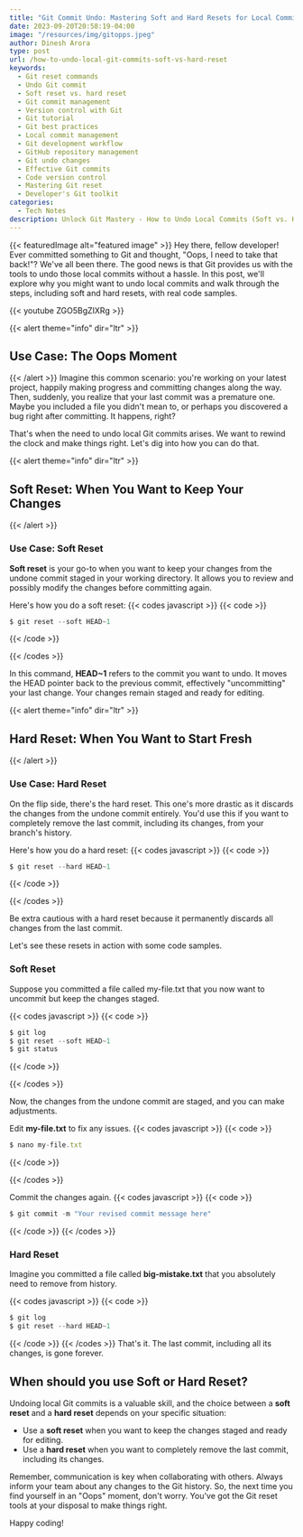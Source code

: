 ```yaml
---
title: "Git Commit Undo: Mastering Soft and Hard Resets for Local Commits"
date: 2023-09-20T20:58:19-04:00
image: "/resources/img/gitopps.jpeg"
author: Dinesh Arora
type: post
url: /how-to-undo-local-git-commits-soft-vs-hard-reset
keywords:
  - Git reset commands
  - Undo Git commit
  - Soft reset vs. hard reset
  - Git commit management
  - Version control with Git
  - Git tutorial
  - Git best practices
  - Local commit management
  - Git development workflow
  - GitHub repository management
  - Git undo changes
  - Effective Git commits
  - Code version control
  - Mastering Git reset
  - Developer's Git toolkit
categories:
  - Tech Notes
description: Unlock Git Mastery - How to Undo Local Commits (Soft vs. Hard Reset). Discover the essential Git skills you need to undo local commits effectively. Learn the difference between soft and hard resets and when to choose each. Boost your Git proficiency with this comprehensive guide!.
---
```


{{< featuredImage alt="featured image" >}}
Hey there, fellow developer! Ever committed something to Git and thought, "Oops, I need to take that back!"? We've all been there. The good news is that Git provides us with the tools to undo those local commits without a hassle. In this post, we'll explore why you might want to undo local commits and walk through the steps, including soft and hard resets, with real code samples.

{{< youtube ZGO5BgZIXRg >}}

{{< alert theme="info" dir="ltr" >}}

## Use Case: The Oops Moment

{{< /alert >}}
Imagine this common scenario: you're working on your latest project, happily making progress and committing changes along the way. Then, suddenly, you realize that your last commit was a premature one. Maybe you included a file you didn't mean to, or perhaps you discovered a bug right after committing. It happens, right?

That's when the need to undo local Git commits arises. We want to rewind the clock and make things right. Let's dig into how you can do that.

{{< alert theme="info" dir="ltr" >}}

## Soft Reset: When You Want to Keep Your Changes

{{< /alert >}}

### Use Case: Soft Reset

**Soft reset** is your go-to when you want to keep your changes from the undone commit staged in your working directory. It allows you to review and possibly modify the changes before committing again.

Here's how you do a soft reset:
{{< codes javascript >}}
{{< code >}}

```javascript
$ git reset --soft HEAD~1
```

{{< /code >}}

{{< /codes >}}

In this command, **HEAD~1** refers to the commit you want to undo. It moves the HEAD pointer back to the previous commit, effectively "uncommitting" your last change. Your changes remain staged and ready for editing.

{{< alert theme="info" dir="ltr" >}}

## Hard Reset: When You Want to Start Fresh

{{< /alert >}}

### Use Case: Hard Reset

On the flip side, there's the hard reset. This one's more drastic as it discards the changes from the undone commit entirely. You'd use this if you want to completely remove the last commit, including its changes, from your branch's history.

Here's how you do a hard reset:
{{< codes javascript >}}
{{< code >}}

```javascript
$ git reset --hard HEAD~1

```

{{< /code >}}

{{< /codes >}}

Be extra cautious with a hard reset because it permanently discards all changes from the last commit.

Let's see these resets in action with some code samples.

### Soft Reset

Suppose you committed a file called my-file.txt that you now want to uncommit but keep the changes staged.

{{< codes javascript >}}
{{< code >}}

```javascript
$ git log
$ git reset --soft HEAD~1
$ git status

```

{{< /code >}}

{{< /codes >}}

Now, the changes from the undone commit are staged, and you can make adjustments.

Edit **my-file.txt** to fix any issues.
{{< codes javascript >}}
{{< code >}}

```javascript
$ nano my-file.txt
```

{{< /code >}}

{{< /codes >}}

Commit the changes again.
{{< codes javascript >}}
{{< code >}}

```javascript
$ git commit -m "Your revised commit message here"

```

{{< /code >}}
{{< /codes >}}

### Hard Reset

Imagine you committed a file called **big-mistake.txt** that you absolutely need to remove from history.

{{< codes javascript >}}
{{< code >}}

```javascript
$ git log
$ git reset --hard HEAD~1

```

{{< /code >}}
{{< /codes >}}
That's it. The last commit, including all its changes, is gone forever.

## When should you use Soft or Hard Reset?

Undoing local Git commits is a valuable skill, and the choice between a **soft reset** and a **hard reset** depends on your specific situation:

- Use a **soft reset** when you want to keep the changes staged and ready for editing.
- Use a **hard reset** when you want to completely remove the last commit, including its changes.

Remember, communication is key when collaborating with others. Always inform your team about any changes to the Git history. So, the next time you find yourself in an "Oops" moment, don't worry. You've got the Git reset tools at your disposal to make things right.

Happy coding!
